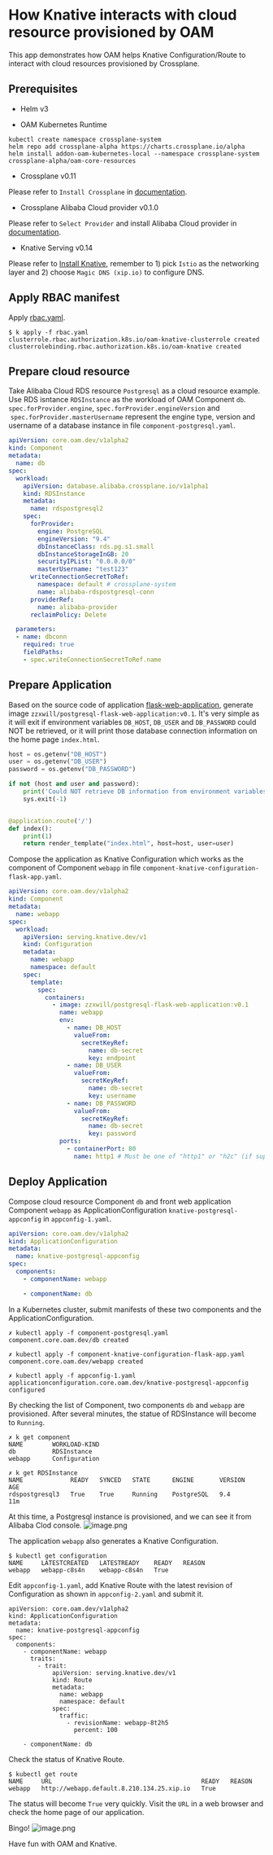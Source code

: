 # How Knative interacts with cloud resource provisioned by OAM
This app demonstrates how OAM helps Knative Configuration/Route to interact with cloud resources provisioned
by Crossplane.

## Prerequisites
- Helm v3

- OAM Kubernetes Runtime
```
kubectl create namespace crossplane-system
helm repo add crossplane-alpha https://charts.crossplane.io/alpha
helm install addon-oam-kubernetes-local --namespace crossplane-system crossplane-alpha/oam-core-resources
```

- Crossplane v0.11

Please refer to `Install Crossplane` in [documentation](https://crossplane.io/docs/v0.11/getting-started/install-configure.html). 

- Crossplane Alibaba Cloud provider v0.1.0

Please refer to `Select Provider` and install Alibaba Cloud provider in [documentation](https://crossplane.io/docs/v0.11/getting-started/install-configure.html). 

- Knative Serving v0.14

Please refer to [Install Knative](https://knative.dev/v0.14-docs/install/any-kubernetes-cluster/), remember to 1) pick 
`Istio` as the networking layer and 2) choose `Magic DNS (xip.io)` to configure DNS.


## Apply RBAC manifest
Apply [rbac.yaml](./rbac.yaml).

```shell script
$ k apply -f rbac.yaml
clusterrole.rbac.authorization.k8s.io/oam-knative-clusterrole created
clusterrolebinding.rbac.authorization.k8s.io/oam-knative created
```

## Prepare cloud resource
Take Alibaba Cloud RDS resource `Postgresql` as a cloud resource example. Use RDS isntance `RDSInstance` as the workload of
OAM Component `db`. `spec.forProvider.engine`, `spec.forProvider.engineVersion` and  `spec.forProvider.masterUsername`
represent the engine type, version and username of a database instance in file `component-postgresql.yaml`.

```yaml
apiVersion: core.oam.dev/v1alpha2
kind: Component
metadata:
  name: db
spec:
  workload:
    apiVersion: database.alibaba.crossplane.io/v1alpha1
    kind: RDSInstance
    metadata:
      name: rdspostgresql2
    spec:
      forProvider:
        engine: PostgreSQL
        engineVersion: "9.4"
        dbInstanceClass: rds.pg.s1.small
        dbInstanceStorageInGB: 20
        securityIPList: "0.0.0.0/0"
        masterUsername: "test123"
      writeConnectionSecretToRef:
        namespace: default # crossplane-system
        name: alibaba-rdspostgresql-conn
      providerRef:
        name: alibaba-provider
      reclaimPolicy: Delete

  parameters:
  - name: dbconn
    required: true
    fieldPaths:
    - spec.writeConnectionSecretToRef.name

```

## Prepare Application
Based on the source code of application [flask-web-application](./App), generate image
`zzxwill/postgresql-flask-web-application:v0.1`. It's very simple as it will exit if environment variables `DB_HOST`,
`DB_USER` and  `DB_PASSWORD` could NOT be retrieved, or it will print those database connection information on the home
page `index.html`.

```python
host = os.getenv("DB_HOST")
user = os.getenv("DB_USER")
password = os.getenv("DB_PASSWORD")

if not (host and user and password):
    print('Could NOT retrieve DB information from environment variables. Exiting...')
    sys.exit(-1)


@application.route('/')
def index():
    print(1)
    return render_template("index.html", host=host, user=user)
```

Compose the application as Knative Configuration which works as the component of Component `webapp` in file 
`component-knative-configuration-flask-app.yaml`.

```yaml
apiVersion: core.oam.dev/v1alpha2
kind: Component
metadata:
  name: webapp
spec:
  workload:
    apiVersion: serving.knative.dev/v1
    kind: Configuration
    metadata:
      name: webapp
      namespace: default
    spec:
      template:
        spec:
          containers:
            - image: zzxwill/postgresql-flask-web-application:v0.1
              name: webapp
              env:
                - name: DB_HOST
                  valueFrom:
                    secretKeyRef:
                      name: db-secret
                      key: endpoint
                - name: DB_USER
                  valueFrom:
                    secretKeyRef:
                      name: db-secret
                      key: username
                - name: DB_PASSWORD
                  valueFrom:
                    secretKeyRef:
                      name: db-secret
                      key: password
              ports:
                - containerPort: 80
                  name: http1 # Must be one of "http1" or "h2c" (if supported). Defaults to "http1".

```

## Deploy Application
Compose cloud resource Component `db` and front web application Component `webapp` as ApplicationConfiguration
`knative-postgresql-appconfig` in `appconfig-1.yaml`.

```yaml
apiVersion: core.oam.dev/v1alpha2
kind: ApplicationConfiguration
metadata:
  name: knative-postgresql-appconfig
spec:
  components:
    - componentName: webapp

    - componentName: db
```

In a Kubernetes cluster, submit manifests of these two components and the ApplicationConfiguration.

```shell
✗ kubectl apply -f component-postgresql.yaml
component.core.oam.dev/db created

✗ kubectl apply -f component-knative-configuration-flask-app.yaml
component.core.oam.dev/webapp created

✗ kubectl apply -f appconfig-1.yaml
applicationconfiguration.core.oam.dev/knative-postgresql-appconfig configured
```

By checking the list of Component, two components `db` and `webapp` are provisioned. After several minutes,
the statue of RDSInstance will become to `Running`.
```shell
✗ k get component
NAME        WORKLOAD-KIND
db          RDSInstance
webapp      Configuration

✗ k get RDSInstance
NAME             READY   SYNCED   STATE      ENGINE       VERSION   AGE
rdspostgresql3   True    True     Running    PostgreSQL   9.4       11m
```
At this time, a Postgresql instance is provisioned, and we can see it from Alibaba Clod console.
![image.png](./postgresql_instance.png)<br />

The application `webapp` also generates a Knative Configuration.

```shell
$ kubectl get configuration
NAME     LATESTCREATED   LATESTREADY    READY   REASON
webapp   webapp-c8s4n    webapp-c8s4n   True
```

Edit `appconfig-1.yaml`, add Knative Route with the latest revision of Configuration as shown in `appconfig-2.yaml` and submit it.

```shell
apiVersion: core.oam.dev/v1alpha2
kind: ApplicationConfiguration
metadata:
  name: knative-postgresql-appconfig
spec:
  components:
    - componentName: webapp
      traits:
        - trait:
            apiVersion: serving.knative.dev/v1
            kind: Route
            metadata:
              name: webapp
              namespace: default
            spec:
              traffic:
                - revisionName: webapp-8t2h5
                  percent: 100

    - componentName: db
```

Check the status of Knative Route.
```shell
$ kubectl get route
NAME     URL                                         READY   REASON
webapp   http://webapp.default.8.210.134.25.xip.io   True
```

The status will become `True` very quickly. Visit the `URL` in a web browser and check the home page of our application.

Bingo!
![image.png](./application_home_page.png)

Have fun with OAM and Knative.
